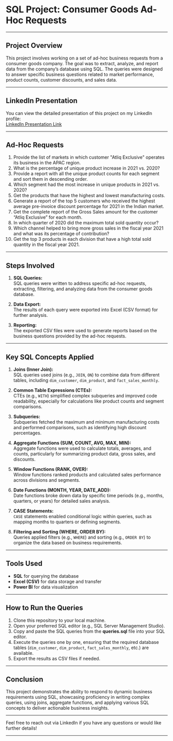 # SQL Project: Consumer Goods Ad-Hoc Requests

---

## Project Overview

This project involves working on a set of ad-hoc business requests from a consumer goods company. The goal was to extract, analyze, and report data from the company’s database using SQL. The queries were designed to answer specific business questions related to market performance, product counts, customer discounts, and sales data.

---

## LinkedIn Presentation

You can view the detailed presentation of this project on my LinkedIn profile:  
[LinkedIn Presentation Link](#)

---

## Ad-Hoc Requests

1. Provide the list of markets in which customer "Atliq Exclusive" operates its business in the APAC region.
2. What is the percentage of unique product increase in 2021 vs. 2020?
3. Provide a report with all the unique product counts for each segment and sort them in descending order.
4. Which segment had the most increase in unique products in 2021 vs. 2020?
5. Get the products that have the highest and lowest manufacturing costs.
6. Generate a report of the top 5 customers who received the highest average pre-invoice discount percentage for 2021 in the Indian market.
7. Get the complete report of the Gross Sales amount for the customer “Atliq Exclusive” for each month.
8. In which quarter of 2020 did the maximum total sold quantity occur?
9. Which channel helped to bring more gross sales in the fiscal year 2021 and what was its percentage of contribution?
10. Get the top 3 products in each division that have a high total sold quantity in the fiscal year 2021.

---

## Steps Involved

1. **SQL Queries:**  
   SQL queries were written to address specific ad-hoc requests, extracting, filtering, and analyzing data from the consumer goods database.

2. **Data Export:**  
   The results of each query were exported into Excel (CSV format) for further analysis.

3. **Reporting:**  
   The exported CSV files were used to generate reports based on the business questions provided by the ad-hoc requests.

---

## Key SQL Concepts Applied

1. **Joins (Inner Join):**  
   SQL queries used joins (e.g., `JOIN`, `ON`) to combine data from different tables, including `dim_customer`, `dim_product`, and `fact_sales_monthly`.

2. **Common Table Expressions (CTEs):**  
   CTEs (e.g., `WITH`) simplified complex subqueries and improved code readability, especially for calculations like product counts and segment comparisons.

3. **Subqueries:**  
   Subqueries fetched the maximum and minimum manufacturing costs and performed comparisons, such as identifying high discount percentages.

4. **Aggregate Functions (SUM, COUNT, AVG, MAX, MIN):**  
   Aggregate functions were used to calculate totals, averages, and counts, particularly for summarizing product data, gross sales, and discounts.

5. **Window Functions (RANK, OVER):**  
   Window functions ranked products and calculated sales performance across divisions and segments.

6. **Date Functions (MONTH, YEAR, DATE_ADD):**  
   Date functions broke down data by specific time periods (e.g., months, quarters, or years) for detailed sales analysis.

7. **CASE Statements:**  
   `CASE` statements enabled conditional logic within queries, such as mapping months to quarters or defining segments.

8. **Filtering and Sorting (WHERE, ORDER BY):**  
   Queries applied filters (e.g., `WHERE`) and sorting (e.g., `ORDER BY`) to organize the data based on business requirements.

---

## Tools Used

- **SQL** for querying the database
- **Excel (CSV)** for data storage and transfer
- **Power BI** for data visualization

---

## How to Run the Queries

1. Clone this repository to your local machine.
2. Open your preferred SQL editor (e.g., SQL Server Management Studio).
3. Copy and paste the SQL queries from the **queries.sql** file into your SQL editor.
4. Execute the queries one by one, ensuring that the required database tables (`dim_customer`, `dim_product`, `fact_sales_monthly`, etc.) are available.
5. Export the results as CSV files if needed.

---

## Conclusion

This project demonstrates the ability to respond to dynamic business requirements using SQL, showcasing proficiency in writing complex queries, using joins, aggregate functions, and applying various SQL concepts to deliver actionable business insights.

---

Feel free to reach out via LinkedIn if you have any questions or would like further details!

---

